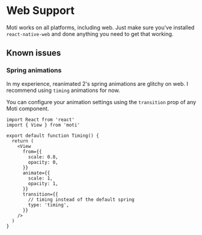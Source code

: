 # Web Support

Moti works on all platforms, including web. Just make sure you've installed `react-native-web` and done anything you need to get that working.

## Known issues

### Spring animations

In my experience, reanimated 2's spring animations are glitchy on web. I recommend using `timing` animations for now.

You can configure your animation settings using the `transition` prop of any Moti component.

```tsx
import React from 'react'
import { View } from 'moti'

export default function Timing() {
  return (
    <View
      from={{
        scale: 0.8,
        opacity: 0,
      }}
      animate={{
        scale: 1,
        opacity: 1,
      }}
      transition={{
        // timing instead of the default spring
        type: 'timing',
      }}
    />
  )
}
```
